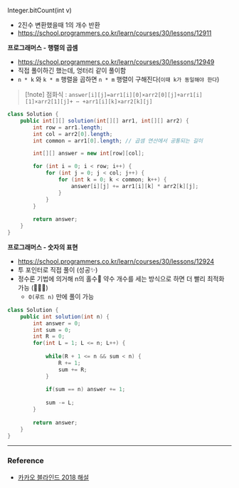 
Integer.bitCount(int v)
- 2진수 변환했을때 1의 개수 반환
- https://school.programmers.co.kr/learn/courses/30/lessons/12911



**프로그래머스 - 행렬의 곱셈**
- https://school.programmers.co.kr/learn/courses/30/lessons/12949
- 직접 풀이하긴 했는데, 엉터리 같이 풀이함
- `n * k`  와 `k * m` 행렬을 곱하면 `n * m` 행렬이 구해진다(`이때 k가 동일해야 한다`)
  
> [!note] 점화식 : 
> `answer[i][j]=arr1[i][0]×arr2[0][j]+arr1[i][1]×arr2[1][j]+ ⋯ +arr1[i][k]×arr2[k][j]`


```java
class Solution {
    public int[][] solution(int[][] arr1, int[][] arr2) {
        int row = arr1.length;
        int col = arr2[0].length;
        int common = arr1[0].length; // 곱셈 연산에서 공통되는 길이

        int[][] answer = new int[row][col];

        for (int i = 0; i < row; i++) {
            for (int j = 0; j < col; j++) {
                for (int k = 0; k < common; k++) {
                    answer[i][j] += arr1[i][k] * arr2[k][j];
                }
            }
        }
        
        return answer;
    }
}
```


**프로그래머스 - 숫자의 표현**
- https://school.programmers.co.kr/learn/courses/30/lessons/12924
- 투 포인터로 직접 풀이  (성공✨)
- 정수론 기법에 의거해 n의 홀수 약수 개수를 세는 방식으로 하면 더 빨리 최적화 가능 (👨🏻‍💻)
	- `O(루트 n)` 만에 풀이 가능

```java
class Solution {
    public int solution(int n) {
        int answer = 0;
        int sum = 0;
        int R = 0;
        for(int L = 1; L <= n; L++) {
            
            while(R + 1 <= n && sum < n) {
                R += 1;
                sum += R;            
            }
            
            if(sum == n) answer += 1;
            
            sum -= L;
        }
        
        return answer;
    }
}
```


---
### Reference
- [카카오 블라인드 2018 해설](https://tech.kakao.com/posts/344)
